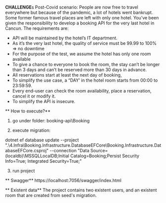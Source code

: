 **CHALLENGE**s
Post-Covid scenario:
People are now free to travel everywhere but because of the pandemic, a lot of hotels
went bankrupt. Some former famous travel places are left with only one hotel.
You’ve been given the responsibility to develop a booking API for the very last hotel in Cancun.
The requirements are:
- API will be maintained by the hotel’s IT department.
- As it’s the very last hotel, the quality of service must be 99.99 to 100% => no downtime
- For the purpose of the test, we assume the hotel has only one room available
- To give a chance to everyone to book the room, the stay can’t be longer than 3 days
and can’t be reserved more than 30 days in advance.
- All reservations start at least the next day of booking,
- To simplify the use case, a “DAY’ in the hotel room starts from 00:00 to 23:59:59.
- Every end-user can check the room availability, place a reservation, cancel it or modify it.
- To simplify the API is insecure. 


** How to execute?**

1. go under folder:
booking-api\Booking

2. execute migration:

dotnet ef database update --project ".\4.Infra\Booking.Infrastructure.DatabaseEFCore\Booking.Infrastructure.DatabaseEFCore.csproj" --connection "Data Source=(localdb)\MSSQLLocalDB;Initial Catalog=Booking;Persist Security Info=True; Integrated Security=True;"

3. run project

** Swagger**
https://localhost:7056/swagger/index.html

** Existent data**
The project contains two existent users, and an existent room that are created from seed's migration.